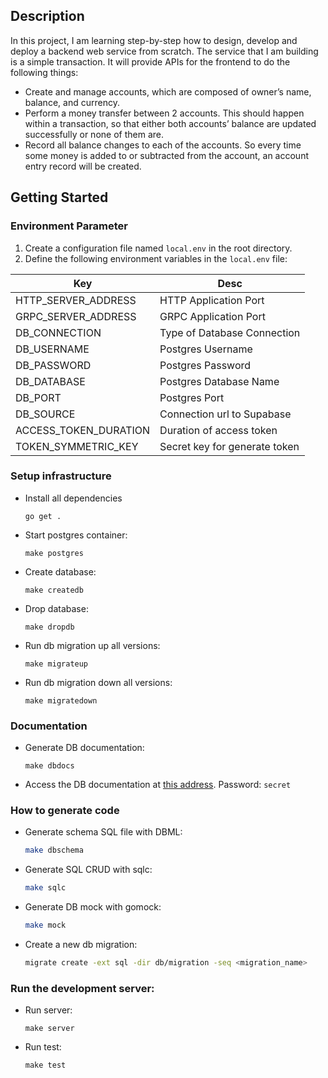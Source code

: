 ## Description

In this project, I am learning step-by-step how to design, develop and deploy a backend web service from scratch. The service that I am building is a simple transaction. It will provide APIs for the frontend to do the following things:

- Create and manage accounts, which are composed of owner’s name, balance, and currency.
- Perform a money transfer between 2 accounts. This should happen within a transaction, so that either both accounts’ balance are updated successfully or none of them are.
- Record all balance changes to each of the accounts. So every time some money is added to or subtracted from the account, an account entry record will be created.

## Getting Started

### Environment Parameter
1. Create a configuration file named `local.env` in the root directory.
2. Define the following environment variables in the `local.env` file:

| Key                   | Desc                          |
| --------------------- | ----------------------------- |
| HTTP_SERVER_ADDRESS        | HTTP Application Port              |
| GRPC_SERVER_ADDRESS        | GRPC Application Port              |
| DB_CONNECTION         | Type of Database Connection   |
| DB_USERNAME           | Postgres Username             |
| DB_PASSWORD           | Postgres Password             |
| DB_DATABASE           | Postgres Database Name        |
| DB_PORT               | Postgres Port                 |
| DB_SOURCE             | Connection url to Supabase      |
| ACCESS_TOKEN_DURATION | Duration of access token      |
| TOKEN_SYMMETRIC_KEY   | Secret key for generate token |

### Setup infrastructure

- Install all dependencies

  ```
  go get .
  ```

- Start postgres container:

  ```
  make postgres
  ```

- Create database:

  ```
  make createdb
  ```

- Drop database:

  ```
  make dropdb
  ```

- Run db migration up all versions:

  ```
  make migrateup
  ```

- Run db migration down all versions:

  ```
  make migratedown
  ```

### Documentation

- Generate DB documentation:

  ```
  make dbdocs
  ```

- Access the DB documentation at [this address](https://dbdocs.io/ariefromadhon/simple_transaction). Password: `secret`

### How to generate code

- Generate schema SQL file with DBML:

  ```bash
  make dbschema
  ```

- Generate SQL CRUD with sqlc:

  ```bash
  make sqlc
  ```

- Generate DB mock with gomock:

  ```bash
  make mock
  ```

- Create a new db migration:

  ```bash
  migrate create -ext sql -dir db/migration -seq <migration_name>
  ```

### Run the development server:

- Run server:

  ```
  make server
  ```

- Run test:

  ```
  make test
  ```

